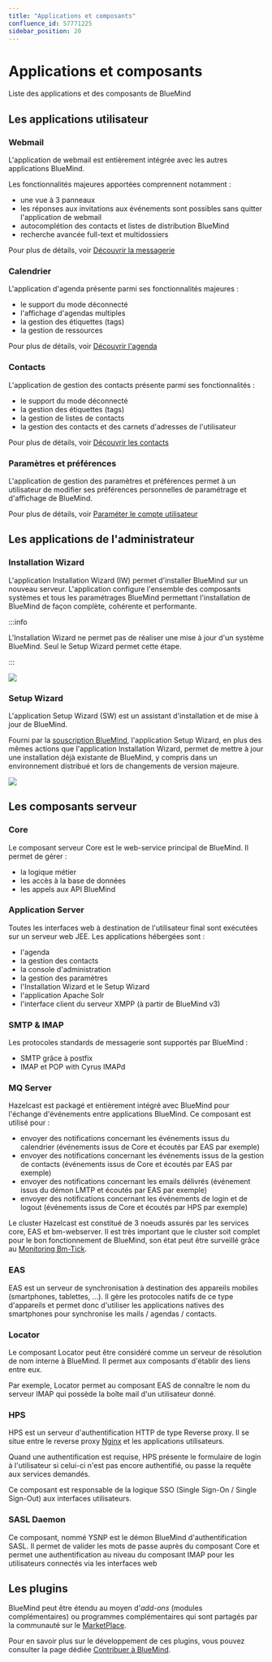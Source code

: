 ```yaml
---
title: "Applications et composants"
confluence_id: 57771225
sidebar_position: 20
---
```

# Applications et composants

Liste des applications et des composants de BlueMind

## Les applications utilisateur

### Webmail

L'application de webmail est entièrement intégrée avec les autres applications BlueMind.

Les fonctionnalités majeures apportées comprennent notamment :

- une vue à 3 panneaux
- les réponses aux invitations aux événements sont possibles sans quitter l'application de webmail
- autocomplétion des contacts et listes de distribution BlueMind
- recherche avancée full-text et multidossiers

Pour plus de détails, voir [Découvrir la messagerie](../../Guide_de_l_utilisateur/La_messagerie/Découvrir_la_messagerie.md)

### Calendrier

L'application d'agenda présente parmi ses fonctionnalités majeures :

- le support du mode déconnecté
- l'affichage d'agendas multiples
- la gestion des étiquettes (tags)
- la gestion de ressources

Pour plus de détails, voir [Découvrir l'agenda](../../Guide_de_l_utilisateur/L_agenda/Découvrir_l_agenda.md)

### Contacts

L'application de gestion des contacts présente parmi ses fonctionnalités :

- le support du mode déconnecté
- la gestion des étiquettes (tags)
- la gestion de listes de contacts
- la gestion des contacts et des carnets d'adresses de l'utilisateur

Pour plus de détails, voir [Découvrir les contacts](../../Guide_de_l_utilisateur/Les_contacts/Découvrir_les_contacts.md)

### Paramètres et préférences

L'application de gestion des paramètres et préférences permet à un utilisateur de modifier ses préférences personnelles de paramétrage et d'affichage de BlueMind.

Pour plus de détails, voir [Paraméter le compte utilisateur](../../Guide_de_l_utilisateur/Paramétrer_le_compte_utilisateur.md)

## Les applications de l'administrateur

### Installation Wizard

L'application Installation Wizard (IW) permet d'installer BlueMind sur un nouveau serveur. L'application configure l'ensemble des composants systèmes et tous les paramétrages BlueMind permettant l'installation de BlueMind de façon complète, cohérente et performante.


:::info

L'Installation Wizard ne permet pas de réaliser une mise à jour d'un système BlueMind. Seul le Setup Wizard permet cette étape.

:::

![](./Applications_et_composants_attachments/install_wizard.png)

### Setup Wizard

L'application Setup Wizard (SW) est un assistant d'installation et de mise à jour de BlueMind.

Fourni par la [souscription BlueMind](https://www.bluemind.net/acheter/), l'application Setup Wizard, en plus des mêmes actions que l'application Installation Wizard, permet de mettre à jour une installation déjà existante de BlueMind, y compris dans un environnement distribué et lors de changements de version majeure.

![](./Applications_et_composants_attachments/setup_wizard.png)

## Les composants serveur

### Core

Le composant serveur Core est le web-service principal de BlueMind. Il permet de gérer :

- la logique métier
- les accès à la base de données
- les appels aux API BlueMind

### Application Server

Toutes les interfaces web à destination de l'utilisateur final sont exécutées sur un serveur web JEE. Les applications hébergées sont :

- l'agenda
- la gestion des contacts
- la console d'administration
- la gestion des paramètres
- l'Installation Wizard et le Setup Wizard
- l'application Apache Solr
- l'interface client du serveur XMPP (à partir de BlueMind v3)

### SMTP & IMAP

Les protocoles standards de messagerie sont supportés par BlueMind :

- SMTP grâce à postfix
- IMAP et POP with Cyrus IMAPd

### MQ Server

Hazelcast est packagé et entièrement intégré avec BlueMind pour l'échange d'événements entre applications BlueMind. Ce composant est utilisé pour :

- envoyer des notifications concernant les événements issus du calendrier (événements issus de Core et écoutés par EAS par exemple)
- envoyer des notifications concernant les événements issus de la gestion de contacts (événements issus de Core et écoutés par EAS par exemple)
- envoyer des notifications concernant les emails délivrés (événement issus du démon LMTP et écoutés par EAS par exemple)
- envoyer des notifications concernant les événements de login et de logout (événements issus de Core et écoutés par HPS par exemple)

Le cluster Hazelcast est constitué de 3 noeuds assurés par les services core, EAS et bm-webserver. Il est très important que le cluster soit complet pour le bon fonctionnement de BlueMind, son état peut être surveillé grâce au [Monitoring Bm-Tick](../Supervision/Monitoring_Bm_Tick/index.md).

### EAS

EAS est un serveur de synchronisation à destination des appareils mobiles (smartphones, tablettes, ...). Il gère les protocoles natifs de ce type d'appareils et permet donc d'utiliser les applications natives des smartphones pour synchronise les mails / agendas / contacts.

### Locator

Le composant Locator peut être considéré comme un serveur de résolution de nom interne à BlueMind. Il permet aux composants d'établir des liens entre eux.

Par exemple, Locator permet au composant EAS de connaître le nom du serveur IMAP qui possède la boîte mail d'un utilisateur donné.

### HPS

HPS est un serveur d'authentification HTTP de type Reverse proxy. Il se situe entre le reverse proxy [Nginx](http://wiki.nginx.org/Main) et les applications utilisateurs.

Quand une authentification est requise, HPS présente le formulaire de login à l'utilisateur si celui-ci n'est pas encore authentifié, ou passe la requête aux services demandés.

Ce composant est responsable de la logique SSO (Single Sign-On / Single Sign-Out) aux interfaces utilisateurs.

### SASL Daemon

Ce composant, nommé YSNP est le démon BlueMind d'authentification SASL. Il permet de valider les mots de passe auprès du composant Core et permet une authentification au niveau du composant IMAP pour les utilisateurs connectés via les interfaces web

## Les plugins

BlueMind peut être étendu au moyen d'*add-ons* (modules complémentaires) ou programmes complémentaires qui sont partagés par la communauté sur le [MarketPlace](https://marketplace.bluemind.net/).

Pour en savoir plus sur le développement de ces plugins, vous pouvez consulter la page dédiée [Contribuer à BlueMind](../../Guide_du_développeur/Contribuer_à_BlueMind.md).


